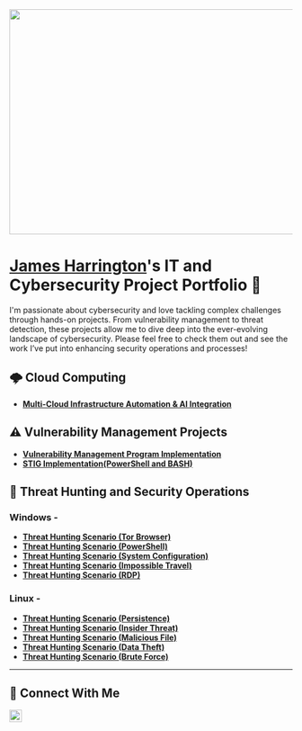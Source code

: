 <img src="https://github.com/user-attachments/assets/b4d37c31-5fae-44ca-8fde-4050b9e8afff" width="800" height="400"> 

# <a href="https://www.linkedin.com/in/goodk47/">James Harrington</a>'s IT and Cybersecurity Project Portfolio 🤖

I'm passionate about cybersecurity and love tackling complex challenges through hands-on projects. From vulnerability management to threat detection, these projects allow me to dive deep into the ever-evolving landscape of cybersecurity. Please feel free to check them out and see the work I’ve put into enhancing security operations and processes!

## 🌩️ Cloud Computing

- **[Multi-Cloud Infrastructure Automation & AI Integration](https://github.com/Goodka7/MultiCloud-AI)**

## ⚠️ Vulnerability Management Projects

- **[Vulnerability Management Program Implementation](https://github.com/Goodka7/Vuln-Management)**
- **[STIG Implementation(PowerShell and BASH)](https://github.com/Goodka7/STIG-Remediation)**

## 🚨 Threat Hunting and Security Operations

### Windows -
- **[Threat Hunting Scenario (Tor Browser)](https://github.com/Goodka7/Threat-Hunting-TOR-)**
- **[Threat Hunting Scenario (PowerShell)](https://github.com/Goodka7/Threat-Hunting-PowerShell-)**
- **[Threat Hunting Scenario (System Configuration)](https://github.com/Goodka7/Threat-Hunting-SystemConfig-)**
- **[Threat Hunting Scenario (Impossible Travel)](https://github.com/Goodka7/Threat-Hunting-Impossible-Travel-)**
- **[Threat Hunting Scenario (RDP)](https://github.com/Goodka7/Threat-Hunting-RDP-)**

### Linux -
- **[Threat Hunting Scenario (Persistence)](https://github.com/Goodka7/Threat-Hunting-Persistence-)**
- **[Threat Hunting Scenario (Insider Threat)](https://github.com/Goodka7/Threat-Hunting-Insider-Threat-)**
- **[Threat Hunting Scenario (Malicious File)](https://github.com/Goodka7/Threat-Hunting-Malicious-Execution-)**
- **[Threat Hunting Scenario (Data Theft)](https://github.com/Goodka7/Threat-Hunting-Data-Theft-)**
- **[Threat Hunting Scenario (Brute Force)](https://github.com/Goodka7/Threat-Hunting-Brute-Force-)**
<hr/>

## 🤳 Connect With Me
<!--
[<img align="left" alt="___________ | YouTube" width="22px" src="https://cdn.jsdelivr.net/npm/simple-icons@v3/icons/youtube.svg" />][youtube]
[<img align="left" alt="___________ | Twitter" width="22px" src="https://cdn.jsdelivr.net/npm/simple-icons@v3/icons/twitter.svg" />][twitter]-->
[<img align="left" alt="___________ | LinkedIn" width="22px" src="https://cdn.jsdelivr.net/npm/simple-icons@v3/icons/linkedin.svg" />][linkedin]
<!--[<img align="left" alt="___________ | Instagram" width="22px" src="https://cdn.jsdelivr.net/npm/simple-icons@v3/icons/instagram.svg" />][instagram]-->

[twitter]: https://twitter.com/___________
[youtube]: https://www.youtube.com/c/___________
[instagram]: https://www.instagram.com/___________
[linkedin]: https://linkedin.com/in/Goodk47

<!--
<img width="35" alt="image" src="https://github.com/user-attachments/assets/2f41c7cd-5ea8-4475-b451-a37161b6c3fb"> 
<img width="35" alt="image" src="https://github.com/user-attachments/assets/77649969-9910-4994-8b96-74a116cfb2a8">
-->
